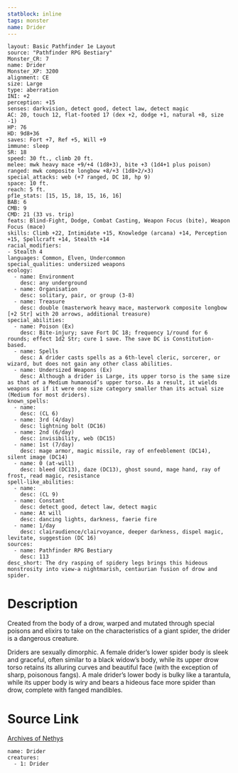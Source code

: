 ```yaml
---
statblock: inline
tags: monster
name: Drider
---
```

```statblock
layout: Basic Pathfinder 1e Layout
source: "Pathfinder RPG Bestiary"
Monster_CR: 7
name: Drider
Monster_XP: 3200
alignment: CE
size: Large
type: aberration
INI: +2
perception: +15
senses: darkvision, detect good, detect law, detect magic
AC: 20, touch 12, flat-footed 17 (dex +2, dodge +1, natural +8, size -1)
HP: 76
HD: 9d8+36
saves: Fort +7, Ref +5, Will +9
immune: sleep
SR: 18
speed: 30 ft., climb 20 ft.
melee: mwk heavy mace +9/+4 (1d8+3), bite +3 (1d4+1 plus poison)
ranged: mwk composite longbow +8/+3 (1d8+2/×3)
special_attacks: web (+7 ranged, DC 18, hp 9)
space: 10 ft.
reach: 5 ft.
pf1e_stats: [15, 15, 18, 15, 16, 16]
BAB: 6
CMB: 9
CMD: 21 (33 vs. trip)
feats: Blind-Fight, Dodge, Combat Casting, Weapon Focus (bite), Weapon Focus (mace)
skills: Climb +22, Intimidate +15, Knowledge (arcana) +14, Perception +15, Spellcraft +14, Stealth +14
racial_modifiers:
- Stealth 4
languages: Common, Elven, Undercommon
special_qualities: undersized weapons
ecology:
  - name: Environment
    desc: any underground
  - name: Organisation
    desc: solitary, pair, or group (3-8)
  - name: Treasure
    desc: double (masterwork heavy mace, masterwork composite longbow [+2 Str] with 20 arrows, additional treasure)
special_abilities:
  - name: Poison (Ex)
    desc: Bite-injury; save Fort DC 18; frequency 1/round for 6 rounds; effect 1d2 Str; cure 1 save. The save DC is Constitution-based.
  - name: Spells
    desc: A drider casts spells as a 6th-level cleric, sorcerer, or wizard, but does not gain any other class abilities.
  - name: Undersized Weapons (Ex)
    desc: Although a drider is Large, its upper torso is the same size as that of a Medium humanoid’s upper torso. As a result, it wields weapons as if it were one size category smaller than its actual size (Medium for most driders).
known_spells:
  - name:
    desc: (CL 6)
  - name: 3rd (4/day)
    desc: lightning bolt (DC16)
  - name: 2nd (6/day)
    desc: invisibility, web (DC15)
  - name: 1st (7/day)
    desc: mage armor, magic missile, ray of enfeeblement (DC14), silent image (DC14)
  - name: 0 (at-will)
    desc: bleed (DC13), daze (DC13), ghost sound, mage hand, ray of frost, read magic, resistance
spell-like_abilities:
  - name:
    desc: (CL 9)
  - name: Constant
    desc: detect good, detect law, detect magic
  - name: At will
    desc: dancing lights, darkness, faerie fire
  - name: 1/day
    desc: clairaudience/clairvoyance, deeper darkness, dispel magic, levitate, suggestion (DC 16)
sources:
  - name: Pathfinder RPG Bestiary
    desc: 113
desc_short: The dry rasping of spidery legs brings this hideous monstrosity into view-a nightmarish, centaurian fusion of drow and spider.
```
# Description
Created from the body of a drow, warped and mutated through special poisons and elixirs to take on the characteristics of a giant spider, the drider is a dangerous creature.

Driders are sexually dimorphic. A female drider’s lower spider body is sleek and graceful, often similar to a black widow’s body, while its upper drow torso retains its alluring curves and beautiful face (with the exception of sharp, poisonous fangs). A male drider’s lower body is bulky like a tarantula, while its upper body is wiry and bears a hideous face more spider than drow, complete with fanged mandibles.
# Source Link
[Archives of Nethys](https://aonprd.com/MonsterDisplay.aspx?ItemName=Drider)
```encounter-table
name: Drider
creatures:
  - 1: Drider
```
